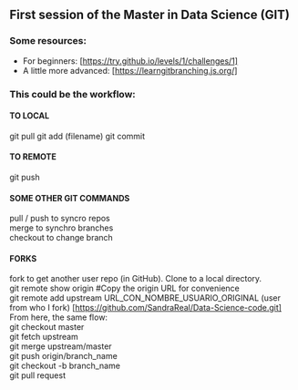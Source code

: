 ## First session of the Master in Data Science (GIT)

### Some resources:
* For beginners: [https://try.github.io/levels/1/challenges/1]
* A little more advanced: [https://learngitbranching.js.org/]

### This could be the workflow:
####  TO LOCAL
git pull
git add (filename)
git commit

#### TO REMOTE
git push  

#### SOME OTHER GIT COMMANDS
pull / push to syncro repos  
merge to synchro branches  
checkout to change branch  

#### FORKS
fork to get another user repo (in GitHub). Clone to a local directory.  
git remote show origin #Copy the origin URL for convenience  
git remote add upstream URL_CON_NOMBRE_USUARIO_ORIGINAL (user from who I fork) [https://github.com/SandraReal/Data-Science-code.git] 
From here, the same flow:  
git checkout master  
git fetch upstream  
git merge upstream/master  
git push origin/branch_name  
git checkout -b branch_name  
git pull request
